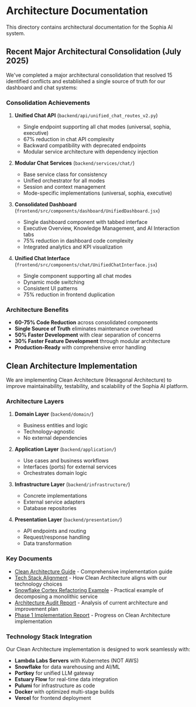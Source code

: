 # Architecture Documentation

This directory contains architectural documentation for the Sophia AI system.

## Recent Major Architectural Consolidation (July 2025)

We've completed a major architectural consolidation that resolved 15 identified conflicts and established a single source of truth for our dashboard and chat systems:

### Consolidation Achievements

1. **Unified Chat API** (`backend/api/unified_chat_routes_v2.py`)
   - Single endpoint supporting all chat modes (universal, sophia, executive)
   - 67% reduction in chat API complexity
   - Backward compatibility with deprecated endpoints
   - Modular service architecture with dependency injection

2. **Modular Chat Services** (`backend/services/chat/`)
   - Base service class for consistency
   - Unified orchestrator for all modes
   - Session and context management
   - Mode-specific implementations (universal, sophia, executive)

3. **Consolidated Dashboard** (`frontend/src/components/dashboard/UnifiedDashboard.jsx`)
   - Single dashboard component with tabbed interface
   - Executive Overview, Knowledge Management, and AI Interaction tabs
   - 75% reduction in dashboard code complexity
   - Integrated analytics and KPI visualization

4. **Unified Chat Interface** (`frontend/src/components/chat/UnifiedChatInterface.jsx`)
   - Single component supporting all chat modes
   - Dynamic mode switching
   - Consistent UI patterns
   - 75% reduction in frontend duplication

### Architecture Benefits

- **60-75% Code Reduction** across consolidated components
- **Single Source of Truth** eliminates maintenance overhead
- **50% Faster Development** with clear separation of concerns
- **30% Faster Feature Development** through modular architecture
- **Production-Ready** with comprehensive error handling

## Clean Architecture Implementation

We are implementing Clean Architecture (Hexagonal Architecture) to improve maintainability, testability, and scalability of the Sophia AI platform.

### Architecture Layers

1. **Domain Layer** (`backend/domain/`)
   - Business entities and logic
   - Technology-agnostic
   - No external dependencies

2. **Application Layer** (`backend/application/`)
   - Use cases and business workflows
   - Interfaces (ports) for external services
   - Orchestrates domain logic

3. **Infrastructure Layer** (`backend/infrastructure/`)
   - Concrete implementations
   - External service adapters
   - Database repositories

4. **Presentation Layer** (`backend/presentation/`)
   - API endpoints and routing
   - Request/response handling
   - Data transformation

### Key Documents

- [Clean Architecture Guide](SOPHIA_AI_CLEAN_ARCHITECTURE_GUIDE.md) - Comprehensive implementation guide
- [Tech Stack Alignment](CLEAN_ARCHITECTURE_TECH_STACK_ALIGNMENT.md) - How Clean Architecture aligns with our technology choices
- [Snowflake Cortex Refactoring Example](SNOWFLAKE_CORTEX_REFACTORING_EXAMPLE.md) - Practical example of decomposing a monolithic service
- [Architecture Audit Report](SOPHIA_AI_ARCHITECTURE_AUDIT_REPORT.md) - Analysis of current architecture and improvement plan
- [Phase 1 Implementation Report](PHASE_1_IMPLEMENTATION_REPORT.md) - Progress on Clean Architecture implementation

### Technology Stack Integration

Our Clean Architecture implementation is designed to work seamlessly with:

- **Lambda Labs Servers** with Kubernetes (NOT AWS)
- **Snowflake** for data warehousing and AI/ML
- **Portkey** for unified LLM gateway
- **Estuary Flow** for real-time data integration
- **Pulumi** for infrastructure as code
- **Docker** with optimized multi-stage builds
- **Vercel** for frontend deployment
